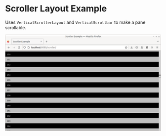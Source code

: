 # Scroller Layout Example

Uses `VerticalScrollerLayout` and `VerticalScrollbar` to make a pane scrollable.

![Screenshot](./screenshot.png)
